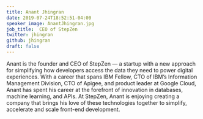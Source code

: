 ```yaml
---
title: Anant Jhingran
date: 2019-07-24T18:52:51-04:00
speaker_image: AnantJhingran.jpg
job_title:  CEO of StepZen
twitter: jhingran
github: jhingran
draft: false
---
```


Anant is the founder and CEO of StepZen — a startup with a new approach for simplifying how developers access the data they need to power digital experiences. With a career that spans IBM Fellow, CTO of IBM’s Information Management Division, CTO of Apigee, and product leader at Google Cloud, Anant has spent his career at the forefront of innovation in databases, machine learning, and APIs. At StepZen, Anant is enjoying creating a company that brings his love of these technologies together to simplify, accelerate and scale front-end development.

